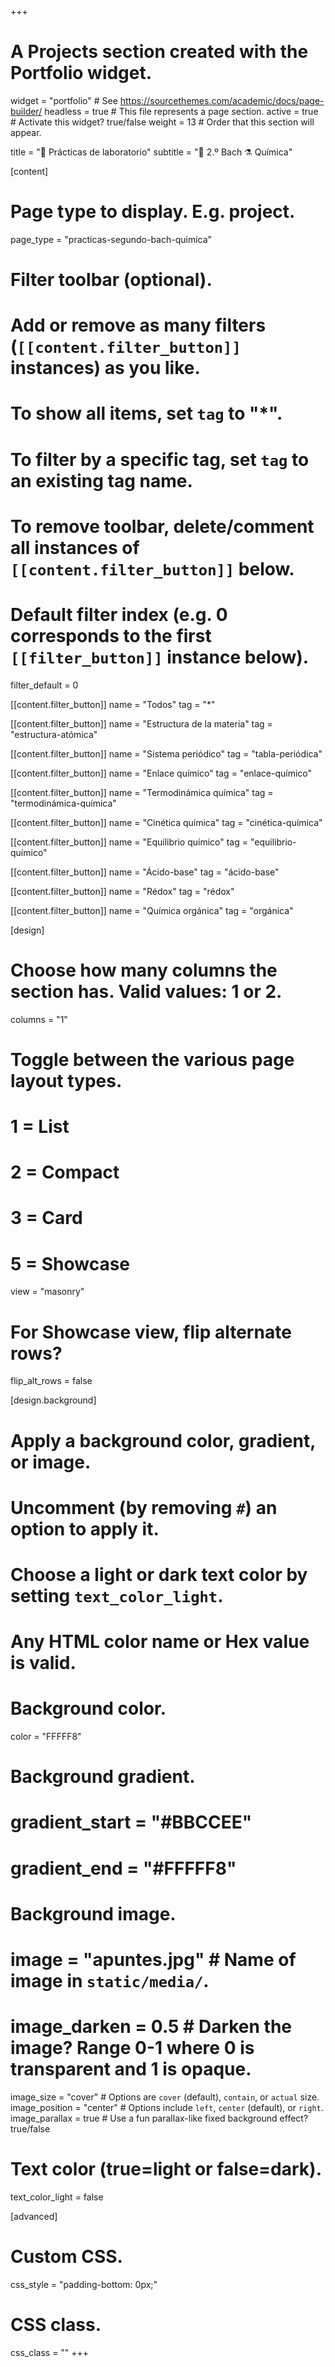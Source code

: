 +++
# A Projects section created with the Portfolio widget.
widget = "portfolio"  # See https://sourcethemes.com/academic/docs/page-builder/
headless = true  # This file represents a page section.
active = true  # Activate this widget? true/false
weight = 13  # Order that this section will appear.

title = "🧪 Prácticas de laboratorio"
subtitle = "📓 2.º Bach ⚗️ Química"

[content]
  # Page type to display. E.g. project.
  page_type = "practicas-segundo-bach-quimica"

  # Filter toolbar (optional).
  # Add or remove as many filters (`[[content.filter_button]]` instances) as you like.
  # To show all items, set `tag` to "*".
  # To filter by a specific tag, set `tag` to an existing tag name.
  # To remove toolbar, delete/comment all instances of `[[content.filter_button]]` below.

  # Default filter index (e.g. 0 corresponds to the first `[[filter_button]]` instance below).
  filter_default = 0

  [[content.filter_button]]
    name = "Todos"
    tag = "*"

  [[content.filter_button]]
    name = "Estructura de la materia"
    tag = "estructura-atómica"

  [[content.filter_button]]
    name = "Sistema periódico"
    tag = "tabla-periódica"

  [[content.filter_button]]
    name = "Enlace químico"
    tag = "enlace-químico"

  [[content.filter_button]]
    name = "Termodinámica química"
    tag = "termodinámica-química"

  [[content.filter_button]]
    name = "Cinética química"
    tag = "cinética-química"

  [[content.filter_button]]
    name = "Equilibrio químico"
    tag = "equilibrio-químico"

  [[content.filter_button]]
    name = "Ácido-base"
    tag = "ácido-base"

  [[content.filter_button]]
    name = "Rédox"
    tag = "rédox"

  [[content.filter_button]]
    name = "Química orgánica"
    tag = "orgánica"

[design]
  # Choose how many columns the section has. Valid values: 1 or 2.
  columns = "1"

  # Toggle between the various page layout types.
  #   1 = List
  #   2 = Compact
  #   3 = Card
  #   5 = Showcase
  view = "masonry"

  # For Showcase view, flip alternate rows?
  flip_alt_rows = false

[design.background]
  # Apply a background color, gradient, or image.
  #   Uncomment (by removing `#`) an option to apply it.
  #   Choose a light or dark text color by setting `text_color_light`.
  #   Any HTML color name or Hex value is valid.

  # Background color.
  color = "FFFFF8"

  # Background gradient.
  # gradient_start = "#BBCCEE"
  # gradient_end = "#FFFFF8"

  # Background image.
  # image = "apuntes.jpg"  # Name of image in `static/media/`.
  # image_darken = 0.5  # Darken the image? Range 0-1 where 0 is transparent and 1 is opaque.
  image_size = "cover"  #  Options are `cover` (default), `contain`, or `actual` size.
  image_position = "center"  # Options include `left`, `center` (default), or `right`.
  image_parallax = true  # Use a fun parallax-like fixed background effect? true/false

  # Text color (true=light or false=dark).
  text_color_light = false

[advanced]
 # Custom CSS.
 css_style = "padding-bottom: 0px;"

 # CSS class.
 css_class = ""
+++

